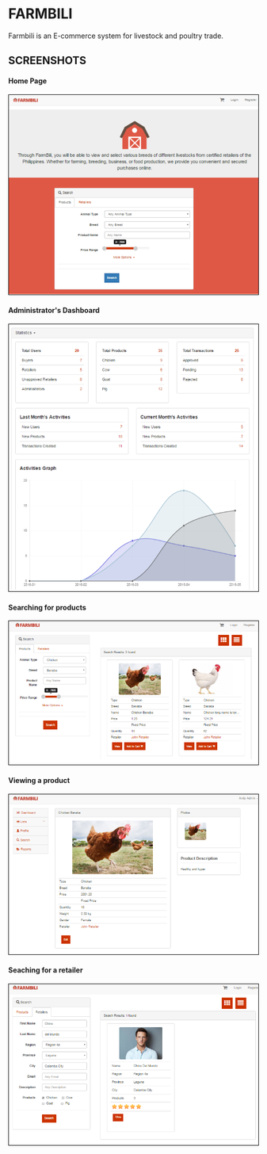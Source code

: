 # FARMBILI

Farmbili is an E-commerce system for livestock and poultry trade.

## SCREENSHOTS

#### Home Page
<img src="./public/images/readme/home.png" style="border:1px solid #000000">

#### Administrator's Dashboard
<img src="./public/images/readme/dashboard.png" style="border:1px solid #000000">

#### Searching for products
<img src="./public/images/readme/productsearch.png" style="border:1px solid #000000">

#### Viewing a product
<img src="./public/images/readme/viewproduct.png" style="border:1px solid #000000">

#### Seaching for a retailer
<img src="./public/images/readme/retailersearch.png" style="border:1px solid #000000">